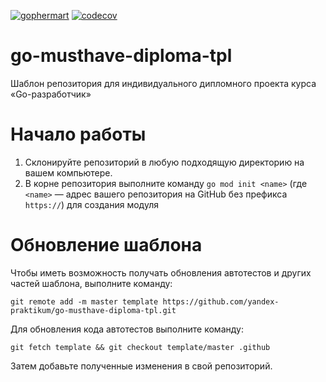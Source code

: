 [![gophermart](https://github.com/KryukovO/gophermart/actions/workflows/gophermart.yml/badge.svg)](https://github.com/KryukovO/gophermart/actions/workflows/gophermart.yml) [![codecov](https://codecov.io/gh/KryukovO/gophermart/branch/master/graph/badge.svg?token=KWJK8NWS4V)](https://codecov.io/gh/KryukovO/gophermart)

# go-musthave-diploma-tpl 

Шаблон репозитория для индивидуального дипломного проекта курса «Go-разработчик»

# Начало работы

1. Склонируйте репозиторий в любую подходящую директорию на вашем компьютере.
2. В корне репозитория выполните команду `go mod init <name>` (где `<name>` — адрес вашего репозитория на GitHub без
   префикса `https://`) для создания модуля

# Обновление шаблона

Чтобы иметь возможность получать обновления автотестов и других частей шаблона, выполните команду:

```
git remote add -m master template https://github.com/yandex-praktikum/go-musthave-diploma-tpl.git
```

Для обновления кода автотестов выполните команду:

```
git fetch template && git checkout template/master .github
```

Затем добавьте полученные изменения в свой репозиторий.

